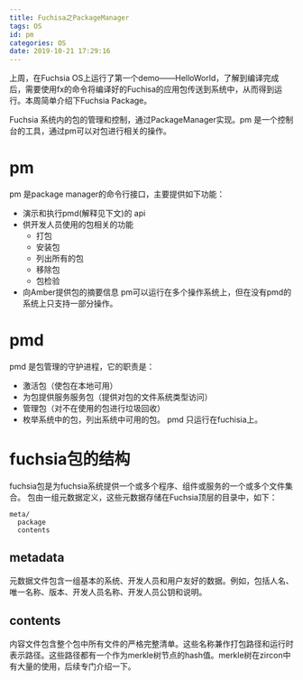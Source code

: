 ```yaml
---
title: Fuchisa之PackageManager
tags: OS
id: pm
categories: OS
date: 2019-10-21 17:29:16
---
```


上周，在Fuchsia OS上运行了第一个demo——HelloWorld，了解到编译完成后，需要使用fx的命令将编译好的Fuchisa的应用包传送到系统中，从而得到运行。本周简单介绍下Fuchsia Package。
<!--more-->
Fuchsia 系统内的包的管理和控制，通过PackageManager实现。pm 是一个控制台的工具，通过pm可以对包进行相关的操作。

# pm
pm 是package manager的命令行接口，主要提供如下功能：
- 演示和执行pmd(解释见下文)的 api
- 供开发人员使用的包相关的功能
  - 打包
  - 安装包
  - 列出所有的包
  - 移除包
  - 包检验
- 向Amber提供包的摘要信息
pm可以运行在多个操作系统上，但在没有pmd的系统上只支持一部分操作。

# pmd
pmd 是包管理的守护进程，它的职责是：
- 激活包（使包在本地可用）
- 为包提供服务服务包（提供对包的文件系统类型访问）
- 管理包（对不在使用的包进行垃圾回收）
- 枚举系统中的包，列出系统中可用的包。
pmd 只运行在fuchisia上。

# fuchsia包的结构
fuchsia包是为fuchsia系统提供一个或多个程序、组件或服务的一个或多个文件集合。
包由一组元数据定义，这些元数据存储在Fuchsia顶层的目录中，如下：
```
meta/
  package
  contents
```
## metadata
元数据文件包含一组基本的系统、开发人员和用户友好的数据。例如，包括人名、唯一名称、版本、开发人员名称、开发人员公钥和说明。
## contents
内容文件包含整个包中所有文件的严格完整清单。这些名称兼作打包路径和运行时表示路径。这些路径都有一个作为merkle树节点的hash值。merkle树在zircon中有大量的使用，后续专门介绍一下。

